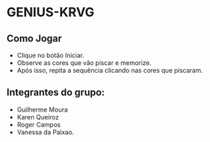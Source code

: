 # GENIUS-KRVG

## Como Jogar

- Clique no botão Iniciar.
- Observe as cores que vão piscar e memorize.
- Após isso, repita a sequência clicando nas cores que piscaram.


## Integrantes do grupo: 

- Guilherme Moura
- Karen Queiroz
- Roger Campos
- Vanessa da Paixao.
